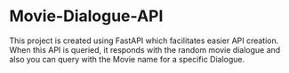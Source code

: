 # Movie-Dialogue-API
This project is created using FastAPI which facilitates easier API creation. When this API is queried, it responds with the random movie dialogue and also you can query with the Movie name for a specific Dialogue.
